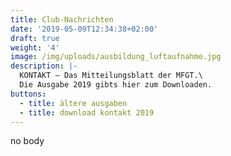 ```yaml
---
title: Club-Nachrichten
date: '2019-05-09T12:34:38+02:00'
draft: true
weight: '4'
image: /img/uploads/ausbildung_luftaufnahme.jpg
description: |-
  KONTAKT – Das Mitteilungsblatt der MFGT.\
  Die Ausgabe 2019 gibts hier zum Downloaden.
buttons:
  - title: ältere ausgaben
  - title: download kontakt 2019
---
```

no body
